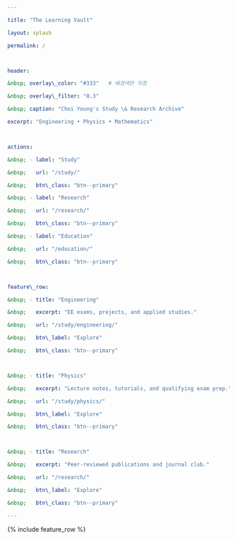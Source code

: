 ```yaml
---

title: "The Learning Vault"

layout: splash

permalink: /



header:

&nbsp; overlay\_color: "#333"   # 배경색만 지정

&nbsp; overlay\_filter: "0.3"

&nbsp; caption: "Choi Young's Study \& Research Archive"

excerpt: "Engineering • Physics • Mathematics"



actions:

&nbsp; - label: "Study"

&nbsp;   url: "/study/"

&nbsp;   btn\_class: "btn--primary"

&nbsp; - label: "Research"

&nbsp;   url: "/research/"

&nbsp;   btn\_class: "btn--primary"

&nbsp; - label: "Education"

&nbsp;   url: "/education/"

&nbsp;   btn\_class: "btn--primary"



feature\_row:

&nbsp; - title: "Engineering"

&nbsp;   excerpt: "EE exams, projects, and applied studies."

&nbsp;   url: "/study/engineering/"

&nbsp;   btn\_label: "Explore"

&nbsp;   btn\_class: "btn--primary"



&nbsp; - title: "Physics"

&nbsp;   excerpt: "Lecture notes, tutorials, and qualifying exam prep."

&nbsp;   url: "/study/physics/"

&nbsp;   btn\_label: "Explore"

&nbsp;   btn\_class: "btn--primary"



&nbsp; - title: "Research"

&nbsp;   excerpt: "Peer-reviewed publications and journal club."

&nbsp;   url: "/research/"

&nbsp;   btn\_label: "Explore"

&nbsp;   btn\_class: "btn--primary"

---
```




{% include feature\_row %}

